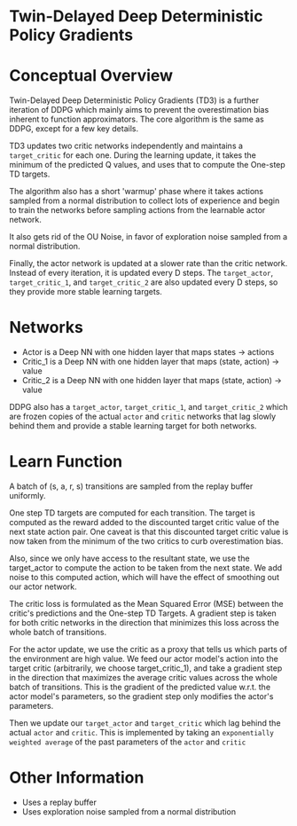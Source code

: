 # Twin-Delayed Deep Deterministic Policy Gradients

# Conceptual Overview

Twin-Delayed Deep Deterministic Policy Gradients (TD3) is a further iteration of DDPG which mainly aims to prevent the overestimation bias inherent to function approximators. The core algorithm is the same as DDPG, except for a few key details.

TD3 updates two critic networks independently and maintains a `target_critic` for each one. During the learning update, it takes the minimum of the predicted Q values, and uses that to compute the One-step TD targets. 

The algorithm also has a short 'warmup' phase where it takes actions sampled from a normal distribution to collect lots of experience and begin to train the networks before sampling actions from the learnable actor network.

It also gets rid of the OU Noise, in favor of exploration noise sampled from a normal distribution.

Finally, the actor network is updated at a slower rate than the critic network. Instead of every iteration, it is updated every D steps. The `target_actor`, `target_critic_1`, and `target_critic_2` are also updated every D steps, so they provide more stable learning targets. 

# Networks

- Actor is a Deep NN with one hidden layer that maps states -> actions
- Critic_1 is a Deep NN with one hidden layer that maps (state, action) -> value
- Critic_2 is a Deep NN with one hidden layer that maps (state, action) -> value

DDPG also has a `target_actor`, `target_critic_1`, and `target_critic_2` which are frozen copies of the actual `actor` and `critic` networks that lag slowly behind them and provide a stable learning target for both networks.

# Learn Function

A batch of (s, a, r, s) transitions are sampled from the replay buffer uniformly.

One step TD targets are computed for each transition. The target is computed as the reward added to the discounted target critic value of the next state action pair. One caveat is that this discounted target critic value is now taken from the minimum of the two critics to curb overestimation bias.

Also, since we only have access to the resultant state, we use the target_actor to compute the action to be taken from the next state. We add noise to this computed action, which will have the effect of smoothing out our actor network.

The critic loss is formulated as the Mean Squared Error (MSE) between the critic's predictions and the One-step TD Targets. A gradient step is taken for both critic networks in the direction that minimizes this loss across the whole batch of transitions.

For the actor update, we use the critic as a proxy that tells us which parts of the environment are high value. We feed our actor model's action into the target critic (arbitrarily, we choose target_critic_1), and take a gradient step in the direction that maximizes the average critic values across the whole batch of transitions. This is the gradient of the predicted value w.r.t. the actor model's parameters, so the gradient step only modifies the actor's parameters.

Then we update our `target_actor` and `target_critic` which lag behind the actual `actor` and `critic`. This is implemented by taking an `exponentially weighted average` of the past parameters of the `actor` and `critic`


# Other Information

- Uses a replay buffer
- Uses exploration noise sampled from a normal distribution